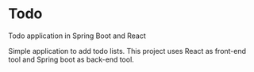 # Todo
Todo application in Spring Boot and React

Simple application to add todo lists. This project uses React as front-end tool and Spring boot as back-end tool.
